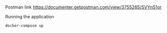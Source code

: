 Postman link
https://documenter.getpostman.com/view/3755265/SVYnS1or

Running the application
```bash
docker-compose up
```
